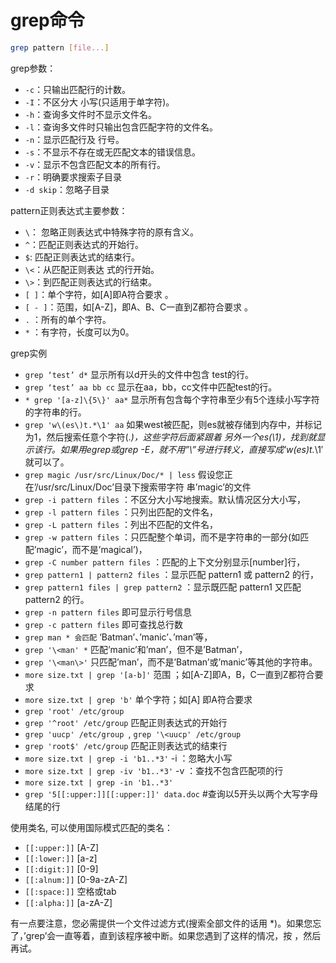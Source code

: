 grep命令
==========
```sh
grep pattern [file...]
```

grep参数：
* `-c`：只输出匹配行的计数。
* `-I`：不区分大 小写(只适用于单字符)。
* `-h`：查询多文件时不显示文件名。
* `-l`：查询多文件时只输出包含匹配字符的文件名。
* `-n`：显示匹配行及 行号。
* `-s`：不显示不存在或无匹配文本的错误信息。
* `-v`：显示不包含匹配文本的所有行。
* `-r`：明确要求搜索子目录
* `-d skip`：忽略子目录

pattern正则表达式主要参数：
* `\`： 忽略正则表达式中特殊字符的原有含义。
* `^`：匹配正则表达式的开始行。
* `$`: 匹配正则表达式的结束行。
* `\<`：从匹配正则表达 式的行开始。
* `\>`：到匹配正则表达式的行结束。
* `[ ]`：单个字符，如[A]即A符合要求 。
* `[ - ]`：范围，如[A-Z]，即A、B、C一直到Z都符合要求 。
* `.` ：所有的单个字符。
* `*` ：有字符，长度可以为0。

grep实例
* `grep ‘test’ d*` 显示所有以d开头的文件中包含 test的行。
* `grep ‘test’ aa bb cc` 显示在aa，bb，cc文件中匹配test的行。
* `* grep '[a-z]\{5\}' aa*` 显示所有包含每个字符串至少有5个连续小写字符的字符串的行。
* `grep 'w\(es\)t.*\1' aa` 如果west被匹配，则es就被存储到内存中，并标记为1，然后搜索任意个字符(.*)，这些字符后面紧跟着 另外一个es(\1)，找到就显示该行。如果用egrep或grep -E，就不用”\”号进行转义，直接写成’w(es)t.*\1′就可以了。
* `grep magic /usr/src/Linux/Doc/* | less` 假设您正在’/usr/src/Linux/Doc’目录下搜索带字符 串’magic’的文件
* `grep -i pattern files` ：不区分大小写地搜索。默认情况区分大小写，
* `grep -l pattern files` ：只列出匹配的文件名，
* `grep -L pattern files` ：列出不匹配的文件名，
* `grep -w pattern files` ：只匹配整个单词，而不是字符串的一部分(如匹配’magic’，而不是’magical’)，
* `grep -C number pattern files` ：匹配的上下文分别显示[number]行，
* `grep pattern1 | pattern2 files` ：显示匹配 pattern1 或 pattern2 的行，
* `grep pattern1 files | grep pattern2` ：显示既匹配 pattern1 又匹配 pattern2 的行。
* `grep -n pattern files`  即可显示行号信息
* `grep -c pattern files`  即可查找总行数
* `grep man * 会匹配` ‘Batman’、’manic’、’man’等，
* `grep '\<man' *` 匹配’manic’和’man’，但不是’Batman’，
* `grep '\<man\>'` 只匹配’man’，而不是’Batman’或’manic’等其他的字符串。
* `more size.txt | grep '[a-b]'` 范围 ；如[A-Z]即A，B，C一直到Z都符合要求
* `more size.txt | grep 'b'` 单个字符；如[A] 即A符合要求
* `grep 'root' /etc/group `
* `grep '^root' /etc/group` 匹配正则表达式的开始行
* `grep 'uucp' /etc/group `, `grep '\<uucp' /etc/group`
* `grep 'root$' /etc/group` 匹配正则表达式的结束行
* `more size.txt | grep -i 'b1..*3'` -i ：忽略大小写
* `more size.txt | grep -iv 'b1..*3'` -v ：查找不包含匹配项的行
* `more size.txt | grep -in 'b1..*3' `
* `grep '5[[:upper:]][[:upper:]]' data.doc`     #查询以5开头以两个大写字母结尾的行

使用类名, 可以使用国际模式匹配的类名：
* `[[:upper:]]`   [A-Z]
* `[[:lower:]]`   [a-z]
* `[[:digit:]]`   [0-9]
* `[[:alnum:]]`   [0-9a-zA-Z]
* `[[:space:]]`   空格或tab
* `[[:alpha:]]`   [a-zA-Z]

有一点要注意，您必需提供一个文件过滤方式(搜索全部文件的话用 *)。如果您忘了，’grep’会一直等着，直到该程序被中断。如果您遇到了这样的情况，按 <CTRL c> ，然后再试。

